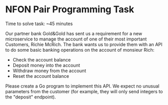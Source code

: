 # NFON Pair Programming Task

Time to solve task: ~45 minutes

Our partner bank Gold&Gold has sent us a requirement for a new microservice to manage the account of one of their most important Customers, Richie McRich. The bank wants us to provide them with an API to do some basic banking operations on the account of monsieur Rich:
- Check the account balance
- Deposit money into the account
- Withdraw money from the account
- Reset the account balance

Please create a Go program to implement this API. We expect no unusual parameters from the customer (for example, they will only send integers to the "deposit" endpoint). 